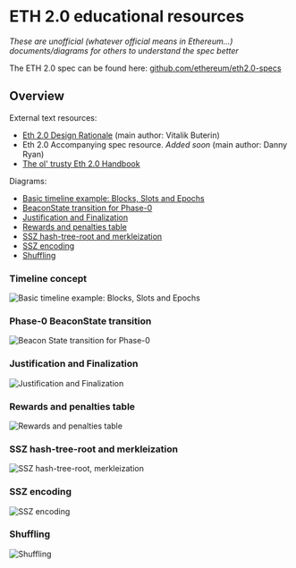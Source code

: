 # ETH 2.0 educational resources

*These are unofficial (whatever official means in Ethereum...) documents/diagrams for others to understand the spec better*

The ETH 2.0 spec can be found here: [github.com/ethereum/eth2.0-specs](https://github.com/ethereum/eth2.0-specs)


## Overview

External text resources:

- [Eth 2.0 Design Rationale](https://notes.ethereum.org/s/rkhCgQteN) (main author: Vitalik Buterin)
- Eth 2.0 Accompanying spec resource. *Added soon* (main author: Danny Ryan)
- [The ol' trusty Eth 2.0 Handbook](https://notes.ethereum.org/s/BkSZAJNwX)

Diagrams:

- [Basic timeline example: Blocks, Slots and Epochs](#timeline-concept)
- [BeaconState transition for Phase-0](#phase-0-beaconstate-transition)
- [Justification and Finalization](#justification-and-finalization)
- [Rewards and penalties table](#rewards-and-penalties-table)
- [SSZ hash-tree-root and merkleization](#ssz-hash-tree-root-and-merkleization)
- [SSZ encoding](#ssz-encoding)
- [Shuffling](#shuffling)


### Timeline concept

![Basic timeline example: Blocks, Slots and Epochs](eth2-timeline.png)


### Phase-0 BeaconState transition

![Beacon State transition for Phase-0](eth2-transition.png)


### Justification and Finalization

![Justification and Finalization](eth2-finalization.png)


### Rewards and penalties table

![Rewards and penalties table](eth2-rewards-penalties.png)


### SSZ hash-tree-root and merkleization

![SSZ hash-tree-root, merkleization](eth2-htr.png)


### SSZ encoding

![SSZ encoding](eth2-ssz.png)


### Shuffling

![Shuffling](eth2-shuffling.png)
